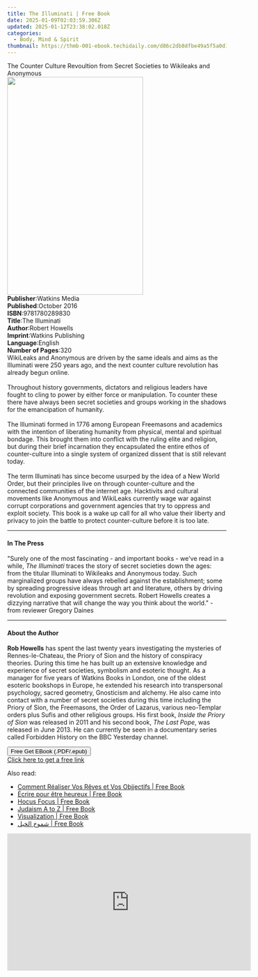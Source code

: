 ```yaml
---
title: The Illuminati | Free Book
date: 2025-01-09T02:03:59.306Z
updated: 2025-01-12T23:38:02.018Z
categories:
  - Body, Mind & Spirit
thumbnail: https://thmb-001-ebook.techidaily.com/d86c2db8dfbe49a5f5a0d10921760ee4653d1a76462447254e48f17fd8af63ac.jpg
---
```

<main id="book-container">
  <div class="flex flex-col">
    <div class="book-brief flex-1 py-6 px-4 sm:p-6 md:py-10 md:px-8">
      <!-- brief-->
      <div class="book-brief-main">
        The Counter Culture Revoultion from Secret Societies to Wikileaks and
        Anonymous
      </div>
    </div>
    <div
      class="book-meta-info flex-1 grid gap-4 col-start-1 col-end-3 row-start-1 sm:mb-6 sm:grid-cols-4 lg:gap-6 lg:col-start-2 lg:row-end-6 lg:row-span-6 lg:mb-0"
    >
      <div
        class="book-meta-info-left place-content-center mt-4 p-4 text-sm leading-6 col-start-2 col-span-2 dark:text-slate-400"
      >
        <img
          class="w-full h-500 object-cover rounded-lg sm:h-255 sm:col-span-2 lg:col-span-full"
          src="https://img-001-ebook.techidaily.com/a8057e9107d6d8e75f1b22922c367cd3f15411dc3544a3f5f5747939ff800bee.jpg"
          alt=""
          width="312"
          height="500"
        />
      </div>
      <div
        class="book-meta-info-right mt-2 col-start-1 row-start-2 col-span-3 self-center"
      >
        <!-- meta data  -->
        <div class="flex flex-col px-4 md:px-8">
          <div class="flex-1">
            <strong>Publisher</strong>:<span class="px-2">Watkins Media</span>
          </div>
          <div class="flex-1">
            <strong>Published</strong>:<span class="px-2">October 2016</span>
          </div>
          <div class="flex-1">
            <strong>ISBN</strong>:<span class="px-2">9781780289830</span>
          </div>
          <div class="flex-1">
            <strong>Title</strong>:<span class="px-2">The Illuminati</span>
          </div>
          <div class="flex-1">
            <strong>Author</strong>:<span class="px-2">Robert Howells</span>
          </div>
          <div class="flex-1">
            <strong>Imprint</strong>:<span class="px-2"
              >Watkins Publishing</span
            >
          </div>
          <div class="flex-1">
            <strong>Language</strong>:<span class="px-2">English</span>
          </div>
          <div class="flex-1">
            <strong>Number of Pages</strong>:<span class="px-2">320</span>
          </div>
        </div>
      </div>
    </div>
    <div class="book-description flex-1 py-6 px-4 sm:p-6 md:py-10 md:px-8">
      <div class="book-description-main">
        <div accordion-content="" id="description">
          WikiLeaks and Anonymous are driven by the same ideals and aims as the
          Illuminati were 250 years ago, and the next counter culture revolution
          has already begun online.<br /><br />Throughout history governments,
          dictators and religious leaders have fought to cling to power by
          either force or manipulation. To counter these there have always been
          secret societies and groups working in the shadows for the
          emancipation of humanity. <br /><br />The Illuminati formed in 1776
          among European Freemasons and academics with the intention of
          liberating humanity from physical, mental and spiritual bondage. This
          brought them into conflict with the ruling elite and religion, but
          during their brief incarnation they encapsulated the entire ethos of
          counter-culture into a single system of organized dissent that is
          still relevant today. <br /><br />The term Illuminati has since become
          usurped by the idea of a New World Order, but their principles live on
          through counter-culture and the connected communities of the internet
          age. Hacktivits and cultural movements like Anonymous and WikiLeaks
          currently wage war against corrupt corporations and government
          agencies that try to oppress and exploit society. This book is a wake
          up call for all who value their liberty and privacy to join the battle
          to protect counter-culture before it is too late.
        </div>
        <div class="accordion-fader"></div>
      </div>
    </div>
    <div class="book-excerpts flex-1 py-6 px-4 sm:p-6 md:py-10 md:px-8">
      <!-- excerpts-->
      <div class="book-excerpts-main">
        <hr />
        <h4 class="placeholder placeholder-heading">
          <span>In The Press</span>
        </h4>
        <p>
          "Surely one of the most fascinating - and important books - we've read
          in a while, <i>The Illuminati</i> traces the story of secret societies
          down the ages: from the titular Illuminati to Wikileaks and Anonymous
          today. Such marginalized groups have always rebelled against the
          establishment; some by spreading progressive ideas through art and
          literature, others by driving revolution and exposing government
          secrets. Robert Howells creates a dizzying narrative that will change
          the way you think about the world." -from reviewer Gregory Daines
        </p>
      </div>
    </div>
    <div class="book-about-author flex-1 py-6 px-4 sm:p-6 md:py-10 md:px-8">
      <!-- about author-->
      <div class="book-main-author-main">
        <hr />
        <h4 class="placeholder placeholder-heading">
          <span>About the Author</span>
        </h4>
        <p>
          <b>Rob Howells</b>&nbsp;has spent the last twenty years investigating
          the mysteries of Rennes-le-Chateau, the Priory of Sion and the history
          of conspiracy theories. During this&nbsp;time&nbsp;he has built up an
          extensive knowledge and experience of secret
          societies,&nbsp;symbolism&nbsp;and esoteric thought. As a manager for
          five years of Watkins Books in London, one of the oldest esoteric
          bookshops in Europe, he extended his research into transpersonal
          psychology, sacred geometry,&nbsp;Gnosticism&nbsp;and alchemy. He also
          came into contact with a number of secret societies during this time
          including the Priory of Sion, the Freemasons, the Order of Lazarus,
          various neo-Templar orders plus Sufis and other religious groups. His
          first book,&nbsp;<i>Inside the Priory of&nbsp;Sion</i>&nbsp;was
          released in 2011 and his second book,&nbsp;<i>The Last Pope</i>, was
          released in June 2013. He can currently be seen in a documentary
          series called Forbidden History on the BBC Yesterday channel.
        </p>
      </div>
    </div>
    <div class="book-free-get flex-1 py-6 px-4 sm:p-6 md:py-10 md:px-8">
      <button
        id="btn-free-get"
        class="bg-blue-500 hover:bg-blue-700 text-white font-bold py-2 px-4 rounded"
      >
        Free Get EBook (.PDF/.epub)
      </button>
      <div id="countdown-display" class="px-2 text-lg mt-2"></div>
      <a
        id="free-link"
        class="hidden bg-blue-500 hover:bg-blue-700 text-white font-bold py-2 px-4 rounded"
        href="https://www.ebooks.com/en-us/book/2543811/the-illuminati/robert-howells/"
        target="_blank"
        >Click here to get a free link</a
      >
    </div>
    <script>
      let countdownTime = 0;
      let countdownInterval = null;
      document
        .getElementById('btn-free-get')
        .addEventListener('click', startCountdown);
      function startCountdown() {
        countdownTime = new Date().getTime() + 60000 * 3;
        countdownInterval = setInterval(updateCountdown, 1000);
        document.getElementById('btn-free-get').disabled = true;
        document
          .getElementById('btn-free-get')
          .classList.add('bg-gray-500', 'cursor-not-allowed');
      }
      function updateCountdown() {
        let currentTime = new Date().getTime();
        let timeLeft = countdownTime - currentTime;
        let secondsLeft = Math.floor(timeLeft / 1000);
        document.getElementById('countdown-display').innerHTML =
          `Remaining time: ${secondsLeft} seconds.`;
        if (secondsLeft <= 0) {
          clearInterval(countdownInterval);
          document.getElementById('btn-free-get').classList.add('hidden');
          document.getElementById('free-link').classList.remove('hidden');
          document.getElementById('countdown-display').innerHTML = '';
        }
      }
    </script>
  </div>
</main>

<ins class="adsbygoogle"
      style="display:block"
      data-ad-client="ca-pub-7571918770474297"
      data-ad-slot="8358498916"
      data-ad-format="auto"
      data-full-width-responsive="true"></ins>
    

<span class="atpl-alsoreadstyle">Also read:</span>
<div><ul>
<li><a href="https://novels-ebooks.techidaily.com/211341612-9781667469102-comment-realiser-vos-reves-et-vos-objjectifs/"><u>Comment Réaliser Vos Rêves et Vos Objjectifs | Free Book</u></a></li>
<li><a href="https://novels-ebooks.techidaily.com/211341649-9781667469607-ecrire-pour-etre-heureux/"><u>Écrire pour être heureux | Free Book</u></a></li>
<li><a href="https://novels-ebooks.techidaily.com/211341995-9781837991891-hocus-focus/"><u>Hocus Focus | Free Book</u></a></li>
<li><a href="https://novels-ebooks.techidaily.com/211342066-9798893810325-judaism-a-to-z/"><u>Judaism A to Z | Free Book</u></a></li>
<li><a href="https://novels-ebooks.techidaily.com/211342128-9798894580029-visualization/"><u>Visualization | Free Book</u></a></li>
<li><a href="https://novels-ebooks.techidaily.com/211341536-9789948761723-shmokh-alkhyl/"><u>شموخ الخيل | Free Book</u></a></li>
</ul></div>

<!-- affiliate ads begin -->
<iframe width="560" height="315" src="https://www.youtube.com/embed/MTb4xHzeQEk?si=9Sqq-gFWnHc8x3_P" title="YouTube video player" frameborder="0" allow="accelerometer; autoplay; clipboard-write; encrypted-media; gyroscope; picture-in-picture; web-share" referrerpolicy="strict-origin-when-cross-origin" allowfullscreen></iframe>
<!-- affiliate ads end -->

